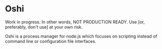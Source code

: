# Oshi

Work in progress. In other words, NOT PRODUCTION READY. Use [or, preferably, don't use] at your own risk.

Oshi is a process manager for node.js which focuses on scripting instead of command line or configuration file interfaces.
